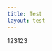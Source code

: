 ```yaml
---
title: Test
layout: test
---
```


<script setup lang="ts">
import { useRoute } from 'vue-router'

const route = useRoute()
console.log(route.meta)
</script>

123123
